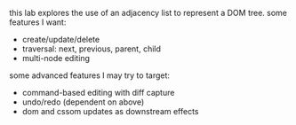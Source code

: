 
this lab explores the use of an adjacency list to represent a DOM tree.
some features I want:

- create/update/delete
- traversal: next, previous, parent, child
- multi-node editing

some advanced features I may try to target:

- command-based editing with diff capture
- undo/redo (dependent on above)
- dom and cssom updates as downstream effects
